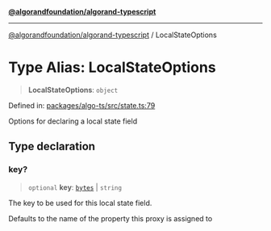 [**@algorandfoundation/algorand-typescript**](../README.md)

***

[@algorandfoundation/algorand-typescript](../README.md) / LocalStateOptions

# Type Alias: LocalStateOptions

> **LocalStateOptions**: `object`

Defined in: [packages/algo-ts/src/state.ts:79](https://github.com/algorandfoundation/puya-ts/blob/89ee9cf9a58d93e3ffbb727cfadf537835799a71/packages/algo-ts/src/state.ts#L79)

Options for declaring a local state field

## Type declaration

### key?

> `optional` **key**: [`bytes`](bytes.md) \| `string`

The key to be used for this local state field.

Defaults to the name of the property this proxy is assigned to

